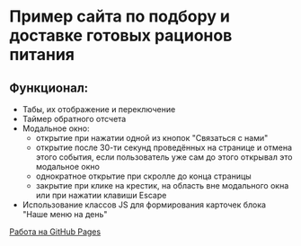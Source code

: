 # Пример сайта по подбору и доставке готовых рационов питания

## Функционал:

* Табы, их отображение и переключение
* Таймер обратного отсчета
* Модальное окно:
  - открытие при нажатии одной из кнопок "Связаться с нами"
  - открытие после 30-ти секунд проведённых на странице и отмена этого события, если пользователь уже сам до этого открывал это модальное окно
  - однократное открытие при скролле до конца страницы
  - закрытие при клике на крестик, на область вне модального окна или при нажатии клавиши Escape
* Использование классов JS для формирования карточек блока "Наше меню на день"

[Работа на GitHub Pages](https://crow416.github.io/udemy-project-3/)
